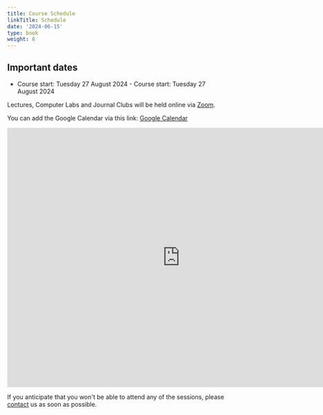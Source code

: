 ```yaml
---
title: Course Schedule
linkTitle: Schedule
date: '2024-06-15'
type: book
weight: 8
---
```

## Important dates

- Course start: Tuesday 27 August 2024	- Course start: Tuesday 27 August 2024


Lectures, Computer Labs and Journal Clubs will be held online via [Zoom](https://kth-se.zoom.us/j/69812177998).


You can add the Google Calendar via this link: [Google Calendar](https://calendar.google.com/calendar/u/0?cid=Y19mMzg5YjdjZTFkZmMxODAxM2E4NjEzNDJlNzQ2OGJhYzc3NmRlNDg3MzE0NTdkMmMwOTA3OTg5NTIyM2Y0ZDIwQGdyb3VwLmNhbGVuZGFyLmdvb2dsZS5jb20)

<!-- Google Calendar Embed -->
<iframe src="https://calendar.google.com/calendar/embed?src=c_f389b7ce1dfc18013a861342e7468bac776de48731457d2c09079895223f4d20%40group.calendar.google.com&ctz=Europe%2FBerlin" style="border: 0" width="800" height="600" frameborder="0" scrolling="no"></iframe>

If you anticipate that you won't be able to attend any of the sessions, please [contact](/contact) us as soon as possible.
